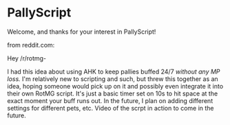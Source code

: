 PallyScript
===========
Welcome, and thanks for your interest in PallyScript!

from reddit.com:

Hey /r/rotmg-

I had this idea about using AHK to keep pallies buffed 24/7 *without any MP loss.* 
I'm relatively new to scripting and such, but threw this together as an idea, 
hoping someone would pick up on it and possibly even integrate it into their own RotMG script. 
It's just a basic timer set on 10s to hit space at the exact moment your buff runs out. 
In the future, I plan on adding different settings for different pets, etc. 
Video of the scrpt in action to come in the future.
